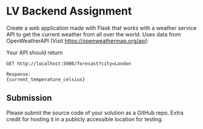 # LV Backend Assignment

Create a web application made with Flask that works with a weather service API to get the current weather from all over the world. Uses data from OpenWeatherAPI (Visit https://openweathermap.org/api)

Your API should return

```
GET http://localhost:5000/forecast?city=London

Response:
{current_temperature_celsius}
```


## Submission

Please submit the source code of your solution as a GitHub repo. Extra credit for hosting it in a publicly accessible location for testing.
